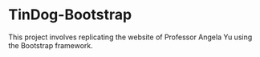 # TinDog-Bootstrap
This project involves replicating the website of Professor Angela Yu using the Bootstrap framework.
